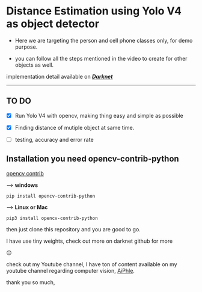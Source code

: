 # Distance Estimation using Yolo V4 as object detector

- Here we are targeting the person and cell phone classes only, for demo purpose.

- you can follow all the steps mentioned in the video to create for other objects as well.

implementation detail available on [_**Darknet**_](https://github.com/pjreddie/darknet)

---

## TO DO

- [x] Run Yolo V4 with opencv, making thing easy and simple as possible

- [x] Finding distance of mutiple object at same time.

- [ ] testing, accuracy and error rate

## Installation you need opencv-contrib-python

[opencv contrib](https://pypi.org/project/opencv-contrib-python/)

--> **windows**

`pip install opencv-contrib-python`

--> **Linux or Mac**

`pip3 install opencv-contrib-python`

then just clone this repository and you are good to go.

I have use tiny weights, check out more on darknet github for more

😊

check out my Youtube channel, I have ton of content available on my youtube channel regarding computer vision, [AiPhle](https://youtube.come/c/aiphle).

thank you so much,
